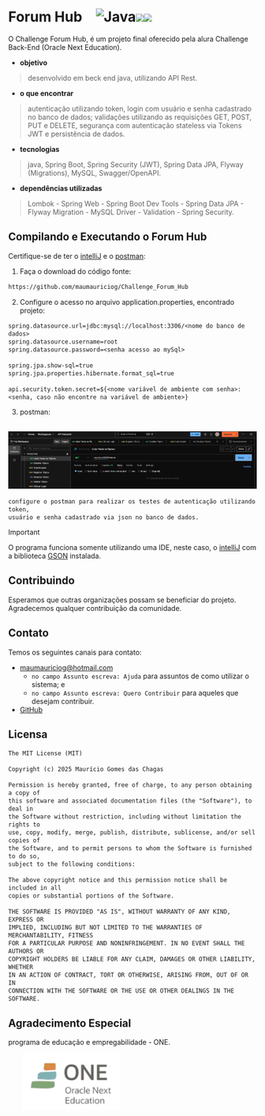 # Forum Hub&emsp;![Java](https://img.shields.io/badge/java-%23ED8B00.svg?style=for-the-badge&logo=openjdk&logoColor=white)<img src="https://img.shields.io/badge/IntelliJ_IDEA-000000.svg?style=for-the-badge&logo=intellij-idea&logoColor=white" /><img src="https://img.shields.io/badge/json-5E5C5C?style=for-the-badge&logo=json&logoColor=white" />
O Challenge Forum Hub, é um projeto final oferecido pela alura Challenge Back-End (Oracle Next Education).

- **objetivo**

> desenvolvido em beck end java, utilizando API Rest.

- **o que encontrar**

> autenticação utilizando token, login com usuário e senha cadastrado no banco de dados; validações utilizando as requisições GET, POST, PUT e DELETE, segurança com autenticação stateless via Tokens JWT e persistência de dados.

- **tecnologias**

> java, Spring Boot, Spring Security (JWT), Spring Data JPA, Flyway (Migrations), MySQL, Swagger/OpenAPI.

- **dependências utilizadas**

> Lombok - Spring Web - Spring Boot Dev Tools - Spring Data JPA - Flyway Migration - MySQL Driver - Validation - Spring Security.


## Compilando e Executando o Forum Hub
Certifique-se de ter o [intelliJ](https://www.jetbrains.com/idea/download/?section=windows) e o [postman](https://www.postman.com/downloads/):

1. Faça o download do código fonte:

```sh
https://github.com/maumauriciog/Challenge_Forum_Hub
```

2. Configure o acesso no arquivo application.properties, encontrado projeto:

```
spring.datasource.url=jdbc:mysql://localhost:3306/<nome do banco de dados>
spring.datasource.username=root
spring.datasource.password=<senha acesso ao mySql>

spring.jpa.show-sql=true
spring.jpa.properties.hibernate.format_sql=true

api.security.token.secret=${<nome variável de ambiente com senha>:<senha, caso não encontre na variável de ambiente>}
```

3. postman:

&emsp;&emsp;<img src="postman.png" width="838">

```
configure o postman para realizar os testes de autenticação utilizando token,
usuário e senha cadastrado via json no banco de dados. 
```

> [!IMPORTANT]
> O programa funciona somente utilizando uma IDE, neste caso, o [intelliJ](https://www.jetbrains.com/idea/download/?section=windows) com a biblioteca [GSON](https://mvnrepository.com/search?q=GSON) instalada.


## Contribuindo
Esperamos que outras organizações possam se beneficiar do projeto. Agradecemos qualquer contribuição da comunidade.

## Contato
Temos os seguintes canais para contato:
- maumauriciog@hotmail.com
  - `no campo Assunto escreva: Ajuda` para assuntos de como utilizar o sistema; e
  - `no campo Assunto escreva: Quero Contribuir` para aqueles que desejam contribuir.
- [GitHub](https://github.com/maumauriciog)


## Licensa
```
The MIT License (MIT)

Copyright (c) 2025 Maurício Gomes das Chagas

Permission is hereby granted, free of charge, to any person obtaining a copy of
this software and associated documentation files (the "Software"), to deal in
the Software without restriction, including without limitation the rights to
use, copy, modify, merge, publish, distribute, sublicense, and/or sell copies of
the Software, and to permit persons to whom the Software is furnished to do so,
subject to the following conditions:

The above copyright notice and this permission notice shall be included in all
copies or substantial portions of the Software.

THE SOFTWARE IS PROVIDED "AS IS", WITHOUT WARRANTY OF ANY KIND, EXPRESS OR
IMPLIED, INCLUDING BUT NOT LIMITED TO THE WARRANTIES OF MERCHANTABILITY, FITNESS
FOR A PARTICULAR PURPOSE AND NONINFRINGEMENT. IN NO EVENT SHALL THE AUTHORS OR
COPYRIGHT HOLDERS BE LIABLE FOR ANY CLAIM, DAMAGES OR OTHER LIABILITY, WHETHER
IN AN ACTION OF CONTRACT, TORT OR OTHERWISE, ARISING FROM, OUT OF OR IN
CONNECTION WITH THE SOFTWARE OR THE USE OR OTHER DEALINGS IN THE SOFTWARE.
```

## Agradecimento Especial
programa de educação e empregabilidade - ONE.

&emsp;&emsp;<img src="one.png" width="200">
